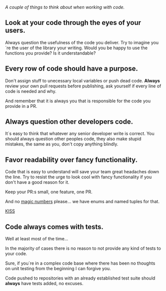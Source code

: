 _A couple of things to think about when working with code._

## **Look at your code through the eyes of your users.**

Always question the usefulness of the code you deliver. Try to imagine you´re the user of the library your writing. Would you be happy to use the functions you provide? Is it understandable?

## **Every row of code should have a purpose.**

Don't assign stuff to unecessary local variables or push dead code. **Always** review your own pull requests before publishing, ask yourself if every line of code is needed and why. 

And remember that it is always you that is responsible for the code you provide in a PR.

## **Always question other developers code.**

It´s easy to think that whatever any senior developer write is correct. You should always question other peoples code, they also make stupid mistakes, the same as you, don't copy anything blindly.

## **Favor readability over fancy functionality.**

Code that is easy to understand will save your team great headaches down the line. Try to resist the urge to look cool with fancy functionality if you don't have a good reason for it. 

Keep your PR:s small, one feature, one PR.

And no [magic numbers](https://en.wikipedia.org/wiki/Magic_number_(programming)) please... we have enums and named tuples for that.

[KISS](https://en.wikipedia.org/wiki/KISS_principle)

## Code always comes with tests.

Well at least most of the time...

In the majority of cases there is no reason to not provide any kind of tests to your code. 

Sure, if you´re in a complex code base where there has been no thoughts on unit testing from the beginning I can forgive you.

Code pushed to repositories with an already established test suite should **always** have tests added, no excuses.
